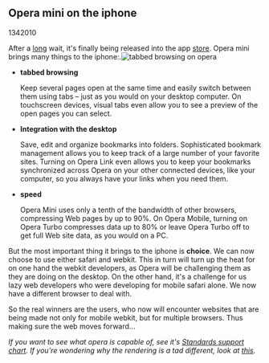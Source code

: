<article><h1>Opera mini on the iphone</h1><time><span class="day">13</span><span class="month">4</span><span class="year">2010</span></time><p>After a <a href="http://my.opera.com/community/countup/">long</a> wait, it's finally being released into the app <a href="http://www.macrumors.com/c.php?u=http%3A%2F%2Fitunes.apple.com%2Fus%2Fapp%2Fopera-mini-web-browser%2Fid363729560%3Fmt%3D8&t=1271142606">store</a>. Opera mini brings many things to the iphone:.<img src="http://wnas.nl/files/operaoniphone/02-Tabs-NYT.png" class="right outside" alt="tabbed browsing on opera" ></p><ul><li><strong>tabbed browsing</strong><p>Keep several pages open at the same time and easily switch between them using tabs – just as you would on your desktop computer. On touchscreen devices, visual tabs even allow you to see a preview of the open pages you can select.</p></li><li><strong>Integration with the desktop</strong><p>Save, edit and organize bookmarks into folders.	Sophisticated bookmark management allows you to keep track of a large number of your favorite sites. Turning on Opera Link even allows you to keep your bookmarks synchronized across Opera on your other connected devices, like your computer, so you always have your links when you need them.</p></li><li><strong>speed</strong><p>Opera Mini uses only a tenth of the bandwidth of other browsers, compressing Web pages by up to 90%. On Opera Mobile, turning on Opera Turbo compresses data up to 80% or leave Opera Turbo off to get full Web site data, as you would on a PC.</p></li></ul><p>But the most important thing it brings to the iphone is <strong>choice</strong>. We can now choose to use either safari and webkit. This in turn will turn up the heat for on one hand the webkit developers, as Opera will be challenging them as they are doing on the desktop. On the other hand, it's a challenge for us lazy web developers who were developing for mobile safari alone. We now have a different browser to deal with.</p><p>So the real winners are the users, who now will encounter websites that are being made not only for mobile webkit, but for multiple browsers. Thus making sure the web moves forward...</p><p><em>If you want to see what opera is capable of, see it's <a href="http://my.opera.com/ODIN/blog/2010/03/16/opera-standards-chart">Standards support chart</a>. If you're wondering why the rendering is a tad different, look at <a href="http://www.flickr.com/photos/redux/4516894855/">this</a>.</em></p></article>